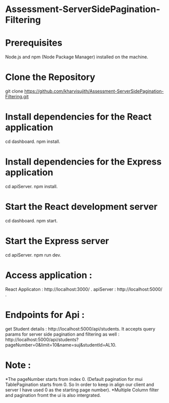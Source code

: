 # Assessment-ServerSidePagination-Filtering
# Prerequisites
Node.js and npm (Node Package Manager) installed on the machine.
# Clone the Repository 
git clone https://github.com/kharvisujith/Assessment-ServerSidePagination-Filtering.git 


  # Install dependencies for the React application
  cd dashboard.
  npm install.
  
 # Install dependencies for the Express application
  cd apiServer.
  npm install.

 # Start the React development server
  cd dashboard.
  npm start.

 # Start the Express server
  cd apiServer.
  npm run dev.


# Access application : 
  React Applicaton : http://localhost:3000/  .
  apiServer : http://localhost:5000/  .

# Endpoints for Api : 
  get Student details  : http://localhost:5000/api/students.
  It accepts query params for server side pagination and filtering as well : http://localhost:5000/api/students?pageNumber=0&limit=10&name=suj&studentId=AL10.
  
# Note : 
*The pageNumber starts from index 0. (Default pagination for mui TablePagination starts from 0. So In order to keep in align our client and server I have used 0 as the starting page number).
*Multiple Column filter and pagination fromt the ui is also intergrated.



  


